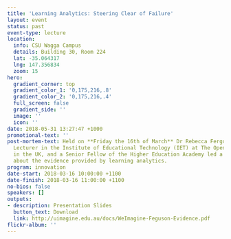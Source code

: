 ```yaml
---
title: 'Learning Analytics: Steering Clear of Failure'
layout: event
status: past
event-type: lecture
location:
  info: CSU Wagga Campus
  details: Building 30, Room 224
  lat: -35.064317
  lng: 147.356834
  zoom: 15
hero:
  gradient_corner: top
  gradient_color_1: '0,175,216,.8'
  gradient_color_2: '0,175,216,.4'
  full_screen: false
  gradient_side: ''
  image: ''
  icon: ''
date: 2018-05-31 13:27:47 +1000
promotional-text: ''
post-mortem-text: Held on **Friday the 16th of March** Dr Rebecca Ferguson – a Senior
  Lecturer in the Institute of Educational Technology (IET) at The Open University
  in the UK, and a Senior Fellow of the Higher Education Academy led a discussion
  about the evidence provided by learning analytics.
program: innovation
date-start: 2018-03-16 10:00:00 +1100
date-finish: 2018-03-16 11:00:00 +1100
no-bios: false
speakers: []
outputs:
- description: Presentation Slides
  button_text: Download
  link: http://uimagine.edu.au/docs/WeImagine-Feguson-Evidence.pdf
flickr-album: ''
---
```

